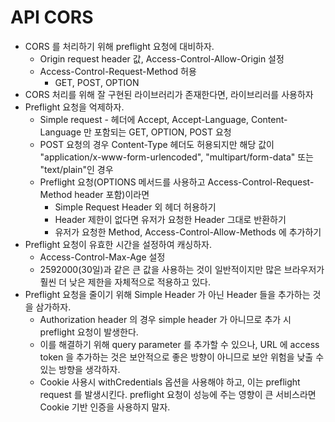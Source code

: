 # API CORS

- CORS 를 처리하기 위해 preflight 요청에 대비하자.
    - Origin request header 값, Access-Control-Allow-Origin 설정
    - Access-Control-Request-Method 허용
        - GET, POST, OPTION
- CORS 처리를 위해 잘 구현된 라이브러리가 존재한다면, 라이브리러를 사용하자
- Preflight 요청을 억제하자.
    - Simple request - 헤더에 Accept, Accept-Language, Content-Language 만 포함되는 GET, OPTION, POST 요청
    - POST 요청의 경우 Content-Type 헤더도 허용되지만 해당 값이 "application/x-www-form-urlencoded", "multipart/form-data" 또는 "text/plain"인 경우
    - Preflight 요청(OPTIONS 메서드를 사용하고 Access-Control-Request-Method header 포함)이라면
        - Simple Request Header 외 헤더 허용하기
        - Header 제한이 없다면 유저가 요청한 Header 그대로 반환하기
        - 유저가 요청한 Method, Access-Control-Allow-Methods 에 추가하기
- Preflight 요청이 유효한 시간을 설정하여 캐싱하자.
    - Access-Control-Max-Age 설정
    - 2592000(30일)과 같은 큰 값을 사용하는 것이 일반적이지만 많은 브라우저가 훨씬 더 낮은 제한을 자체적으로 적용하고 있다.
- Preflight 요청을 줄이기 위해 Simple Header 가 아닌 Header 들을 추가하는 것을 삼가하자.
    - Authorization header 의 경우 simple header 가 아니므로 추가 시 preflight 요청이 발생한다.
    - 이를 해결하기 위해 query parameter 를 추가할 수 있으나, URL 에 access token 을 추가하는 것은 보안적으로 좋은 방향이 아니므로 보안 위험을 낮출 수 있는 방향을 생각하자. 
    - Cookie 사용시 withCredentials 옵션을 사용해야 하고, 이는 preflight request 를 발생시킨다. preflight 요청이 성능에 주는 영향이 큰 서비스라면 Cookie 기반 인증을 사용하지 말자.